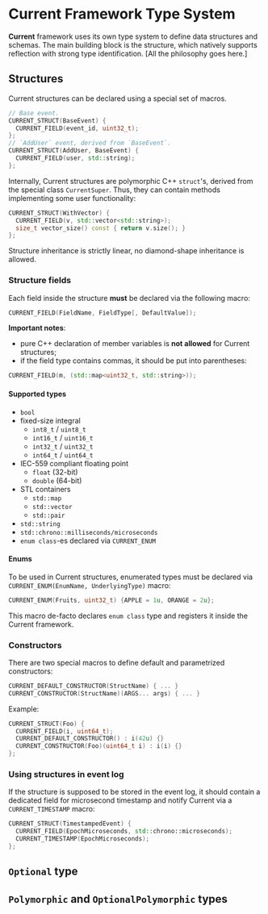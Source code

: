 # Current Framework Type System

**Current** framework uses its own type system to define data structures and schemas. The main building block is the structure, which natively supports reflection with strong type identification.
[All the philosophy goes here.]

## Structures
 
Current structures can be declared using a special set of macros.

```cpp
// Base event.
CURRENT_STRUCT(BaseEvent) {
  CURRENT_FIELD(event_id, uint32_t);
};
// `AddUser` event, derived from `BaseEvent`.
CURRENT_STRUCT(AddUser, BaseEvent) {
  CURRENT_FIELD(user, std::string);
};
```
Internally, Current structures are polymorphic C++ `struct`'s, derived from the special class `CurrentSuper`. Thus, they can contain methods implementing some user functionality:
```cpp
CURRENT_STRUCT(WithVector) {
  CURRENT_FIELD(v, std::vector<std::string>);
  size_t vector_size() const { return v.size(); }
};
```

Structure inheritance is strictly linear, no diamond-shape inheritance is allowed.

### Structure fields
Each field inside the structure **must** be declared via the following macro:
```cpp
CURRENT_FIELD(FieldName, FieldType[, DefaultValue]);
```
**Important notes**: 
* pure C++ declaration of member variables is **not allowed** for Current structures;
* if the field type contains commas, it should be put into parentheses:
```cpp
CURRENT_FIELD(m, (std::map<uint32_t, std::string>));
```

#### Supported types
* `bool`
* fixed-size integral
  * `int8_t` / `uint8_t`
  * `int16_t` / `uint16_t`
  * `int32_t` / `uint32_t`
  * `int64_t` / `uint64_t`
* IEC-559 compliant floating point
  * `float` (32-bit)
  * `double` (64-bit)
* STL containers
  * `std::map`
  * `std::vector`
  * `std::pair`
* `std::string`
* `std::chrono::milliseconds/microseconds`
* `enum class`-es declared via `CURRENT_ENUM`

#### Enums
To be used in Current structures, enumerated types must be declared via `CURRENT_ENUM(EnumName, UnderlyingType)` macro:
```cpp
CURRENT_ENUM(Fruits, uint32_t) {APPLE = 1u, ORANGE = 2u};
```
This macro de-facto declares `enum class` type and registers it inside the Current framework.

### Constructors
There are two special macros to define default and parametrized constructors:
```cpp
CURRENT_DEFAULT_CONSTRUCTOR(StructName) { ... }
CURRENT_CONSTRUCTOR(StructName)(ARGS... args) { ... }
```
Example:
```cpp
CURRENT_STRUCT(Foo) {
  CURRENT_FIELD(i, uint64_t);
  CURRENT_DEFAULT_CONSTRUCTOR() : i(42u) {}
  CURRENT_CONSTRUCTOR(Foo)(uint64_t i) : i(i) {}
};
```

### Using structures in event log
If the structure is supposed to be stored in the event log, it should contain a dedicated field for microsecond timestamp and notify Current via a `CURRENT_TIMESTAMP` macro:
```cpp
CURRENT_STRUCT(TimestampedEvent) {
  CURRENT_FIELD(EpochMicroseconds, std::chrono::microseconds);
  CURRENT_TIMESTAMP(EpochMicroseconds);
};
```

## `Optional` type

## `Polymorphic` and `OptionalPolymorphic` types
